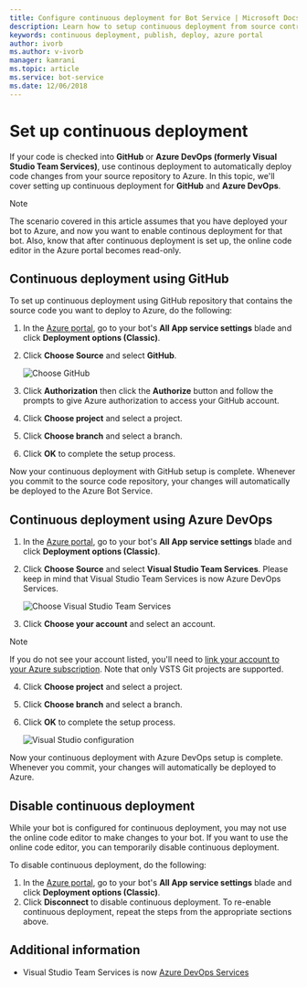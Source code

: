 ```yaml
---
title: Configure continuous deployment for Bot Service | Microsoft Docs
description: Learn how to setup continuous deployment from source control for a Bot Service. 
keywords: continuous deployment, publish, deploy, azure portal
author: ivorb
ms.author: v-ivorb
manager: kamrani
ms.topic: article
ms.service: bot-service
ms.date: 12/06/2018
---
```


# Set up continuous deployment
If your code is checked into **GitHub** or **Azure DevOps (formerly Visual Studio Team Services)**, use continous deployment to automatically deploy code changes from your source repository to Azure. In this topic, we'll cover setting up continuous deployment for **GitHub** and **Azure DevOps**.

> [!NOTE]
> The scenario covered in this article assumes that you have deployed your bot to Azure, and now you want to enable continous deployment for that bot. Also, know that after continuous deployment is set up, the online code editor in the Azure portal becomes read-only.

## Continuous deployment using GitHub

To set up continuous deployment using GitHub repository that contains the source code you want to deploy to Azure, do the following:

1. In the [Azure portal](https://portal.azure.com), go to your bot's **All App service settings** blade and click **Deployment options (Classic)**. 

1. Click **Choose Source** and select **GitHub**.

   ![Choose GitHub](~/media/azure-bot-build/continuous-deployment-setup-github.png)

1. Click **Authorization** then click the **Authorize** button and follow the prompts to give Azure authorization to access your GitHub account.

1. Click **Choose project** and select a project.

1. Click **Choose branch** and select a branch.

1. Click **OK** to complete the setup process.

Now your continuous deployment with GitHub setup is complete. Whenever you commit to the source code repository, your changes will automatically be deployed to the Azure Bot Service.

## Continuous deployment using Azure DevOps

1. In the [Azure portal](https://portal.azure.com), go to your bot's **All App service settings** blade and click **Deployment options (Classic)**. 
2. Click **Choose Source** and select **Visual Studio Team Services**. Please keep in mind that Visual Studio Team Services is now Azure DevOps Services.

   ![Choose Visual Studio Team Services](~/media/azure-bot-build/continuous-deployment-setup-vs.png)

3. Click **Choose your account** and select an account.

> [!NOTE]
> If you do not see your account listed, you'll need to [link your account to your Azure subscription](https://docs.microsoft.com/en-us/azure/devops/organizations/accounts/connect-organization-to-azure-ad?view=vsts&tabs=new-nav). Note that only VSTS Git projects are supported.

4. Click **Choose project** and select a project.
5. Click **Choose branch** and select a branch.
6. Click **OK** to complete the setup process.

   ![Visual Studio configuration](~/media/azure-bot-build/continuous-deployment-setup-vs-configuration.png)

Now your continuous deployment with Azure DevOps setup is complete. Whenever you commit, your changes will automatically be deployed to Azure.

## Disable continuous deployment

While your bot is configured for continuous deployment, you may not use the online code editor to make changes to your bot. If you want to use the online code editor, you can temporarily disable continuous deployment.

To disable continuous deployment, do the following:
1. In the [Azure portal](https://portal.azure.com), go to your bot's **All App service settings** blade and click **Deployment options (Classic)**. 
2. Click **Disconnect** to disable continuous deployment. To re-enable continuous deployment, repeat the steps from the appropriate sections above.

## Additional information
- Visual Studio Team Services is now [Azure DevOps Services](https://docs.microsoft.com/en-us/azure/devops/?view=vsts)
